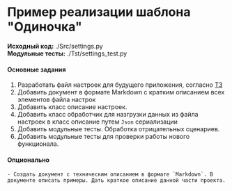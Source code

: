 # Пример реализации шаблона "Одиночка"

**Исходный код:** ./Src/settings.py <br>
**Модульные тесты:** ./Tst/settings_test.py <br>

#### Основные задания
1. Разработать файл настроек для будущего приложения, согласно [ТЗ](../Docs/TechnicalTask.md)
2. Добавить документ в формате Markdown с кратким описанием всех элементов файла настрок
3. Добавить класс описание настроек.
4. Добавить класс обработчик для назгрузки данных из  файла настроек в класс описание путем `Json` сериализации
5. Добавить модульные тесты. Обработка отрицательных сценариев.
6. Добавить модульные тесты для проверки работы нового функционала.

#### Опционально
	- Создать документ с техническим описанием в формате `Markdown`. В документе описать примеры. Дать краткое описание данной части проекта.





